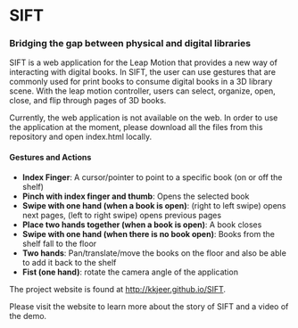# SIFT
### Bridging the gap between physical and digital libraries

SIFT is a web application for the Leap Motion that provides a new way of interacting with digital books. In SIFT, the user can use gestures that are commonly used for print books to consume digital books in a 3D library scene. With the leap motion controller, users can select, organize, open, close, and flip through pages of 3D books.

Currently, the web application is not available on the web. In order to use the application at the moment, please download all the files from this repository and open index.html locally.

#### Gestures and Actions
- **Index Finger**: A cursor/pointer to point to a specific book (on or off the shelf)
- **Pinch with index finger and thumb**: Opens the selected book
- **Swipe with one hand (when a book is open)**: (right to left swipe) opens next pages, (left to right swipe) opens previous pages
- **Place two hands together (when a book is open)**: A book closes
- **Swipe with one hand (when there is no book open)**: Books from the shelf fall to the floor
- **Two hands**: Pan/translate/move the books on the floor and also be able to add it back to the shelf
- **Fist (one hand)**: rotate the camera angle of the application

The project website is found at http://kkjeer.github.io/SIFT.

Please visit the website to learn more about the story of SIFT and a video of the demo.
